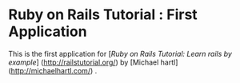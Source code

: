 # Ruby on Rails Tutorial : First Application

This is the first application for [*Ruby on Rails Tutorial: Learn rails by example*] (http://railstutorial.org/) by [Michael hartl] (http://michaelhartl.com/) .